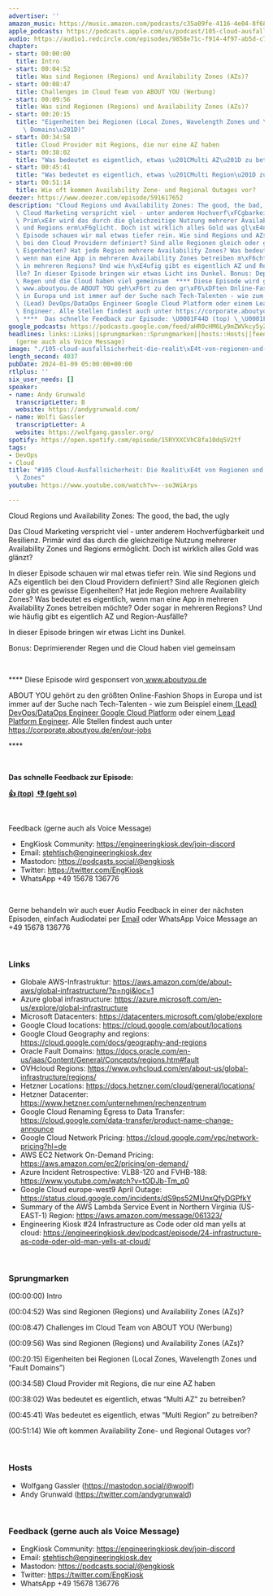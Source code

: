 ```yaml
---
advertiser: ''
amazon_music: https://music.amazon.com/podcasts/c35a09fe-4116-4e04-8f68-77d61b112e46/episodes/9e613932-9177-45e0-858e-dd081482a726/engineering-kiosk-105-cloud-ausfallsicherheit-die-realit%C3%A4t-von-regionen-und-availability-zones
apple_podcasts: https://podcasts.apple.com/us/podcast/105-cloud-ausfallsicherheit-die-realit%C3%A4t-von-regionen/id1603082924?i=1000640988582&uo=4
audio: https://audio1.redcircle.com/episodes/9858e71c-f914-4f97-ab5d-c776e0da7fef/stream.mp3
chapter:
- start: 00:00:00
  title: Intro
- start: 00:04:52
  title: Was sind Regionen (Regions) und Availability Zones (AZs)?
- start: 00:08:47
  title: Challenges im Cloud Team von ABOUT YOU (Werbung)
- start: 00:09:56
  title: Was sind Regionen (Regions) und Availability Zones (AZs)?
- start: 00:20:15
  title: "Eigenheiten bei Regionen (Local Zones, Wavelength Zones und \u201CFault\
    \ Domains\u201D)"
- start: 00:34:58
  title: Cloud Provider mit Regions, die nur eine AZ haben
- start: 00:38:02
  title: "Was bedeutet es eigentlich, etwas \u201CMulti AZ\u201D zu betreiben?"
- start: 00:45:41
  title: "Was bedeutet es eigentlich, etwas \u201CMulti Region\u201D zu betreiben?"
- start: 00:51:14
  title: Wie oft kommen Availability Zone- und Regional Outages vor?
deezer: https://www.deezer.com/episode/591617652
description: "Cloud Regions und Availability Zones: The good, the bad, the ugly Das\
  \ Cloud Marketing verspricht viel - unter anderem Hochverf\xFCgbarkeit und Resilienz.\
  \ Prim\xE4r wird das durch die gleichzeitige Nutzung mehrerer Availability Zones\
  \ und Regions erm\xF6glicht. Doch ist wirklich alles Gold was gl\xE4nzt? In dieser\
  \ Episode schauen wir mal etwas tiefer rein. Wie sind Regions und AZs eigentlich\
  \ bei den Cloud Providern definiert? Sind alle Regionen gleich oder gibt es gewisse\
  \ Eigenheiten? Hat jede Region mehrere Availability Zones? Was bedeutet es eigentlich,\
  \ wenn man eine App in mehreren Availability Zones betreiben m\xF6chte? Oder sogar\
  \ in mehreren Regions? Und wie h\xE4ufig gibt es eigentlich AZ und Region-Ausf\xE4\
  lle? In dieser Episode bringen wir etwas Licht ins Dunkel. Bonus: Deprimierender\
  \ Regen und die Cloud haben viel gemeinsam  **** Diese Episode wird gesponsert von\
  \ www.aboutyou.de ABOUT YOU geh\xF6rt zu den gr\xF6\xDFten Online-Fashion Shops\
  \ in Europa und ist immer auf der Suche nach Tech-Talenten - wie zum Beispiel einem\
  \ (Lead) DevOps/DataOps Engineer Google Cloud Platform oder einem Lead Platform\
  \ Engineer. Alle Stellen findest auch unter https://corporate.aboutyou.de/en/our-jobs\_\
  \ ****  Das schnelle Feedback zur Episode: \U0001F44D (top) \_\U0001F44E (geht so)"
google_podcasts: https://podcasts.google.com/feed/aHR0cHM6Ly9mZWVkcy5yZWRjaXJjbGUuY29tLzBlY2ZkZmQ3LWZkYTEtNGMzZC05NTE1LTQ3NjcyN2Y5ZGY1ZQ/episode/MTY4MDdhZWEtNDIwMC00Yzc5LWI2ZTgtN2U4NGY2ZDg2YWRi?sa=X&ved=2ahUKEwjwg_PbyM-DAxWxtIkEHYaUA-AQkfYCegQIARAF
headlines: links::Links||sprungmarken::Sprungmarken||hosts::Hosts||feedback-gerne-auch-als-voice-message::Feedback
  (gerne auch als Voice Message)
image: "./105-cloud-ausfallsicherheit-die-realit\xE4t-von-regionen-und-availability-zones.jpg"
length_second: 4037
pubDate: 2024-01-09 05:00:00+00:00
rtlplus: ''
six_user_needs: []
speaker:
- name: Andy Grunwald
  transcriptLetter: B
  website: https://andygrunwald.com/
- name: Wolfi Gassler
  transcriptLetter: A
  website: https://wolfgang.gassler.org/
spotify: https://open.spotify.com/episode/15RYXXCVhC8fa10dq5V2tf
tags:
- DevOps
- Cloud
title: "#105 Cloud-Ausfallsicherheit: Die Realit\xE4t von Regionen und Availability\
  \ Zones"
youtube: https://www.youtube.com/watch?v=--so3WiArps

---
```

<p>Cloud Regions und Availability Zones: The good, the bad, the ugly</p><p>Das Cloud Marketing verspricht viel - unter anderem Hochverfügbarkeit und Resilienz. Primär wird das durch die gleichzeitige Nutzung mehrerer Availability Zones und Regions ermöglicht. Doch ist wirklich alles Gold was glänzt?</p><p>In dieser Episode schauen wir mal etwas tiefer rein. Wie sind Regions und AZs eigentlich bei den Cloud Providern definiert? Sind alle Regionen gleich oder gibt es gewisse Eigenheiten? Hat jede Region mehrere Availability Zones? Was bedeutet es eigentlich, wenn man eine App in mehreren Availability Zones betreiben möchte? Oder sogar in mehreren Regions? Und wie häufig gibt es eigentlich AZ und Region-Ausfälle?</p><p>In dieser Episode bringen wir etwas Licht ins Dunkel.</p><p>Bonus: Deprimierender Regen und die Cloud haben viel gemeinsam</p><p><br></p><p>**** Diese Episode wird gesponsert von<a href="https://www.aboutyou.de" rel="nofollow"> www.aboutyou.de</a></p><p>ABOUT YOU gehört zu den größten Online-Fashion Shops in Europa und ist immer auf der Suche nach Tech-Talenten - wie zum Beispiel einem<a href="https://corporate.aboutyou.de/en/jobs/team-lead-tech-gcp-operations?trid=599daa44-acdb-4457-98c9-0d911d8cd9ab&utm_campaign=tech_gcp_operations&utm_medium=podcast&utm_source=engineering_kiosk" rel="nofollow"> (Lead) DevOps/DataOps Engineer Google Cloud Platform</a> oder einem<a href="https://corporate.aboutyou.de/en/jobs/lead-platform-engineer-m-f-d?trid=599daa44-acdb-4457-98c9-0d911d8cd9ab&utm_campaign=lead_platform_engineer&utm_medium=podcast&utm_source=engineering_kiosk" rel="nofollow"> Lead Platform Engineer</a>. Alle Stellen findest auch unter<a href="https://corporate.aboutyou.de/en/our-jobs" rel="nofollow"> https://corporate.aboutyou.de/en/our-jobs</a> </p><p>****</p><p><br></p><p><strong>Das schnelle Feedback zur Episode:</strong></p><p><a href="https://api.openpodcast.dev/feedback/105/upvote" rel="nofollow"><strong>👍 (top)</strong></a><strong> </strong><a href="https://api.openpodcast.dev/feedback/18/downvote" rel="nofollow"><strong> </strong></a><a href="https://api.openpodcast.dev/feedback/105/downvote" rel="nofollow"><strong>👎 (geht so)</strong></a></p><p><br></p><p>Feedback (gerne auch als Voice Message)</p><ul><li>EngKiosk Community: <a href="https://engineeringkiosk.dev/join-discord">https://engineeringkiosk.dev/join-discord</a> </li><li>Email: <a href="mailto:stehtisch@engineeringkiosk.dev" rel="nofollow">stehtisch@engineeringkiosk.dev</a></li><li>Mastodon: <a href="https://podcasts.social/@engkiosk" rel="nofollow">https://podcasts.social/@engkiosk</a></li><li>Twitter: <a href="https://twitter.com/EngKiosk" rel="nofollow">https://twitter.com/EngKiosk</a></li><li>WhatsApp +49 15678 136776</li></ul><p><br></p><p>Gerne behandeln wir auch euer Audio Feedback in einer der nächsten Episoden, einfach Audiodatei per <a href="https://engineeringkiosk.dev/kontakt/">Email</a> oder WhatsApp Voice Message an +49 15678 136776</p><p><br></p><h3 id="links">Links</h3><ul><li>Globale AWS-Infrastruktur: <a href="https://aws.amazon.com/de/about-aws/global-infrastructure/?loc=1&p=ngi" rel="nofollow">https://aws.amazon.com/de/about-aws/global-infrastructure/?p=ngi&amp;loc=1</a></li><li>Azure global infrastructure: <a href="https://azure.microsoft.com/en-us/explore/global-infrastructure" rel="nofollow">https://azure.microsoft.com/en-us/explore/global-infrastructure</a></li><li>Microsoft Datacenters: <a href="https://datacenters.microsoft.com/globe/explore" rel="nofollow">https://datacenters.microsoft.com/globe/explore</a></li><li>Google Cloud locations: <a href="https://cloud.google.com/about/locations" rel="nofollow">https://cloud.google.com/about/locations</a></li><li>Google Cloud Geography and regions: <a href="https://cloud.google.com/docs/geography-and-regions" rel="nofollow">https://cloud.google.com/docs/geography-and-regions</a></li><li>Oracle Fault Domains: <a href="https://docs.oracle.com/en-us/iaas/Content/General/Concepts/regions.htm#fault" rel="nofollow">https://docs.oracle.com/en-us/iaas/Content/General/Concepts/regions.htm#fault</a></li><li>OVHcloud Regions: <a href="https://www.ovhcloud.com/en/about-us/global-infrastructure/regions/" rel="nofollow">https://www.ovhcloud.com/en/about-us/global-infrastructure/regions/</a></li><li>Hetzner Locations: <a href="https://docs.hetzner.com/cloud/general/locations/" rel="nofollow">https://docs.hetzner.com/cloud/general/locations/</a></li><li>Hetzner Datacenter: <a href="https://www.hetzner.com/unternehmen/rechenzentrum" rel="nofollow">https://www.hetzner.com/unternehmen/rechenzentrum</a></li><li>Google Cloud Renaming Egress to Data Transfer: <a href="https://cloud.google.com/data-transfer/product-name-change-announce" rel="nofollow">https://cloud.google.com/data-transfer/product-name-change-announce</a></li><li>Google Cloud Network Pricing: <a href="https://cloud.google.com/vpc/network-pricing?hl=de" rel="nofollow">https://cloud.google.com/vpc/network-pricing?hl=de</a></li><li>AWS EC2 Network On-Demand Pricing: <a href="https://aws.amazon.com/ec2/pricing/on-demand/" rel="nofollow">https://aws.amazon.com/ec2/pricing/on-demand/</a></li><li>Azure Incident Retrospective: VLB8-1Z0 and FVHB-188: <a href="https://www.youtube.com/watch?v=tODJb-Tm_q0" rel="nofollow">https://www.youtube.com/watch?v=tODJb-Tm_q0</a></li><li>Google Cloud europe-west9 April Outage: <a href="https://status.cloud.google.com/incidents/dS9ps52MUnxQfyDGPfkY" rel="nofollow">https://status.cloud.google.com/incidents/dS9ps52MUnxQfyDGPfkY</a></li><li>Summary of the AWS Lambda Service Event in Northern Virginia (US-EAST-1) Region: <a href="https://aws.amazon.com/message/061323/" rel="nofollow">https://aws.amazon.com/message/061323/</a></li><li>Engineering Kiosk #24 Infrastructure as Code oder old man yells at cloud: <a href="https://engineeringkiosk.dev/podcast/episode/24-infrastructure-as-code-oder-old-man-yells-at-cloud/">https://engineeringkiosk.dev/podcast/episode/24-infrastructure-as-code-oder-old-man-yells-at-cloud/</a></li></ul><p><br></p><h3 id="sprungmarken">Sprungmarken</h3><p>(00:00:00) Intro</p><p>(00:04:52) Was sind Regionen (Regions) und Availability Zones (AZs)?</p><p>(00:08:47) Challenges im Cloud Team von ABOUT YOU (Werbung)</p><p>(00:09:56) Was sind Regionen (Regions) und Availability Zones (AZs)?</p><p>(00:20:15) Eigenheiten bei Regionen (Local Zones, Wavelength Zones und “Fault Domains”)</p><p>(00:34:58) Cloud Provider mit Regions, die nur eine AZ haben</p><p>(00:38:02) Was bedeutet es eigentlich, etwas “Multi AZ” zu betreiben?</p><p>(00:45:41) Was bedeutet es eigentlich, etwas “Multi Region” zu betreiben?</p><p>(00:51:14) Wie oft kommen Availability Zone- und Regional Outages vor?</p><p><br></p><h3 id="hosts">Hosts</h3><ul><li>Wolfgang Gassler (<a href="https://mastodon.social/@woolf" rel="nofollow">https://mastodon.social/@woolf</a>)</li><li>Andy Grunwald (<a href="https://twitter.com/andygrunwald" rel="nofollow">https://twitter.com/andygrunwald</a>)</li></ul><p><br></p><h3 id="feedback-gerne-auch-als-voice-message">Feedback (gerne auch als Voice Message)</h3><ul><li>EngKiosk Community: <a href="https://engineeringkiosk.dev/join-discord">https://engineeringkiosk.dev/join-discord</a> </li><li>Email: <a href="mailto:stehtisch@engineeringkiosk.dev" rel="nofollow">stehtisch@engineeringkiosk.dev</a></li><li>Mastodon: <a href="https://podcasts.social/@engkiosk" rel="nofollow">https://podcasts.social/@engkiosk</a></li><li>Twitter: <a href="https://twitter.com/EngKiosk" rel="nofollow">https://twitter.com/EngKiosk</a></li><li>WhatsApp +49 15678 136776</li></ul>